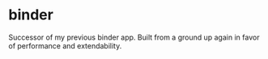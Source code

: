 # binder
Successor of my previous binder app. Built from a ground up again in favor of performance and extendability.
